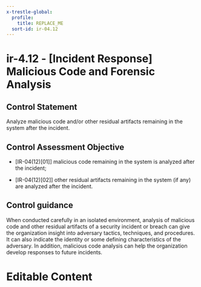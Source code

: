 ```yaml
---
x-trestle-global:
  profile:
    title: REPLACE_ME
  sort-id: ir-04.12
---
```


# ir-4.12 - \[Incident Response\] Malicious Code and Forensic Analysis

## Control Statement

Analyze malicious code and/or other residual artifacts remaining in the system after the incident.

## Control Assessment Objective

- \[IR-04(12)[01]\] malicious code remaining in the system is analyzed after the incident;

- \[IR-04(12)[02]\] other residual artifacts remaining in the system (if any) are analyzed after the incident.

## Control guidance

When conducted carefully in an isolated environment, analysis of malicious code and other residual artifacts of a security incident or breach can give the organization insight into adversary tactics, techniques, and procedures. It can also indicate the identity or some defining characteristics of the adversary. In addition, malicious code analysis can help the organization develop responses to future incidents.

# Editable Content

<!-- Make additions and edits below -->
<!-- The above represents the contents of the control as received by the profile, prior to additions. -->
<!-- If the profile makes additions to the control, they will appear below. -->
<!-- The above markdown may not be edited but you may edit the content below, and/or introduce new additions to be made by the profile. -->
<!-- If there is a yaml header at the top, parameter values may be edited. Use --set-parameters to incorporate the changes during assembly. -->
<!-- The content here will then replace what is in the profile for this control, after running profile-assemble. -->
<!-- The current profile has no added parts for this control, but you may add new ones here. -->
<!-- Each addition must have a heading either of the form ## Control my_addition_name -->
<!-- or ## Part a. (where the a. refers to one of the control statement labels.) -->
<!-- "## Control" parts are new parts added after the statement part. -->
<!-- "## Part" parts are new parts added into the top-level statement part with that label. -->
<!-- Subparts may be added with nested hash levels of the form ### My Subpart Name -->
<!-- underneath the parent ## Control or ## Part being added -->
<!-- See https://ibm.github.io/compliance-trestle/tutorials/ssp_profile_catalog_authoring/ssp_profile_catalog_authoring for guidance. -->
